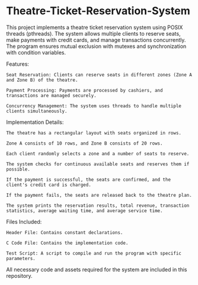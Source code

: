 # Theatre-Ticket-Reservation-System
This project implements a theatre ticket reservation system using POSIX threads (pthreads). The system allows multiple clients to reserve seats, make payments with credit cards, and manage transactions concurrently. The program ensures mutual exclusion with mutexes and synchronization with condition variables.


Features:

    Seat Reservation: Clients can reserve seats in different zones (Zone A and Zone B) of the theatre.
    
    Payment Processing: Payments are processed by cashiers, and transactions are managed securely.
    
    Concurrency Management: The system uses threads to handle multiple clients simultaneously.
    
Implementation Details:

    The theatre has a rectangular layout with seats organized in rows.
    
    Zone A consists of 10 rows, and Zone B consists of 20 rows.
    
    Each client randomly selects a zone and a number of seats to reserve.
    
    The system checks for continuous available seats and reserves them if possible.
    
    If the payment is successful, the seats are confirmed, and the client's credit card is charged.
    
    If the payment fails, the seats are released back to the theatre plan.
    
    The system prints the reservation results, total revenue, transaction statistics, average waiting time, and average service time.

Files Included:

    Header File: Contains constant declarations.
    
    C Code File: Contains the implementation code.
    
    Test Script: A script to compile and run the program with specific parameters.

All necessary code and assets required for the system are included in this repository.

